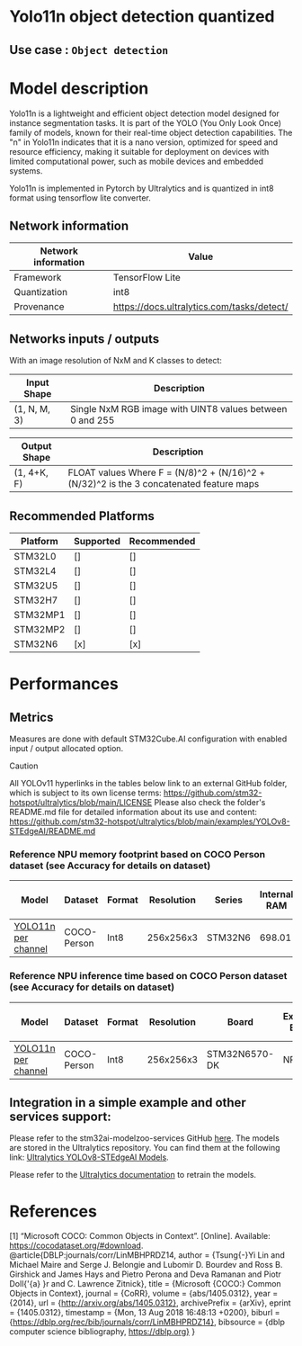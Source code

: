 # Yolo11n object detection quantized

## **Use case** : `Object detection`

# Model description

Yolo11n is a lightweight and efficient object detection model designed for instance segmentation tasks. It is part of the YOLO (You Only Look Once) family of models, known for their real-time object detection capabilities. The "n" in Yolo11n indicates that it is a nano version, optimized for speed and resource efficiency, making it suitable for deployment on devices with limited computational power, such as mobile devices and embedded systems.

Yolo11n is implemented in Pytorch by Ultralytics and is quantized in int8 format using tensorflow lite converter.

## Network information


| Network information     |  Value          |
|-------------------------|-----------------|
|  Framework              | TensorFlow Lite |
|  Quantization           | int8            |
|  Provenance             | https://docs.ultralytics.com/tasks/detect/ |


## Networks inputs / outputs

With an image resolution of NxM and K classes to detect:

| Input Shape | Description |
| ----- | ----------- |
| (1, N, M, 3) | Single NxM RGB image with UINT8 values between 0 and 255 |

| Output Shape | Description |
| ----- | ----------- |
| (1, 4+K, F) | FLOAT values Where F = (N/8)^2 + (N/16)^2 + (N/32)^2 is the 3 concatenated feature maps |


## Recommended Platforms


| Platform | Supported | Recommended |
|----------|-----------|-------------|
| STM32L0  | []        | []          |
| STM32L4  | []        | []          |
| STM32U5  | []        | []          |
| STM32H7  | []        | []          |
| STM32MP1 | []        | []          |
| STM32MP2 | []        | []         |
| STM32N6  | [x]       | [x]         |


# Performances

## Metrics

Measures are done with default STM32Cube.AI configuration with enabled input / output allocated option.
> [!CAUTION] 
> All YOLOv11 hyperlinks in the tables below link to an external GitHub folder, which is subject to its own license terms:
https://github.com/stm32-hotspot/ultralytics/blob/main/LICENSE
Please also check the folder's README.md file for detailed information about its use and content:
https://github.com/stm32-hotspot/ultralytics/blob/main/examples/YOLOv8-STEdgeAI/README.md

### Reference **NPU** memory footprint based on COCO Person dataset (see Accuracy for details on dataset)
| Model                                                                                                                                                                                           | Dataset     | Format   | Resolution   | Series   |   Internal RAM |   External RAM |   Weights Flash | STM32Cube.AI version   | STEdgeAI Core version   |
|-------------------------------------------------------------------------------------------------------------------------------------------------------------------------------------------------|-------------|----------|--------------|----------|----------------|----------------|-----------------|------------------------|-------------------------|
| [YOLO11n per channel](https://github.com/stm32-hotspot/ultralytics/blob/main/examples/YOLOv8-STEdgeAI/stedgeai_models/object_detection/yolo11/yolo11n_256_quant_pc_uf_od_coco-person-st.tflite) | COCO-Person | Int8     | 256x256x3    | STM32N6  |         698.01 |              0 |         2539.52 | 10.2.0                 | 2.2.0                   |

### Reference **NPU**  inference time based on COCO Person dataset (see Accuracy for details on dataset)
| Model                                                                                                                                                                                           | Dataset     | Format   | Resolution   | Board         | Execution Engine   |   Inference time (ms) |   Inf / sec | STM32Cube.AI version   | STEdgeAI Core version   |
|-------------------------------------------------------------------------------------------------------------------------------------------------------------------------------------------------|-------------|----------|--------------|---------------|--------------------|-----------------------|-------------|------------------------|-------------------------|
| [YOLO11n per channel](https://github.com/stm32-hotspot/ultralytics/blob/main/examples/YOLOv8-STEdgeAI/stedgeai_models/object_detection/yolo11/yolo11n_256_quant_pc_uf_od_coco-person-st.tflite) | COCO-Person | Int8     | 256x256x3    | STM32N6570-DK | NPU/MCU            |                 27.81 |       35.96 | 10.2.0                 | 2.2.0                   |

## Integration in a simple example and other services support:

Please refer to the stm32ai-modelzoo-services GitHub [here](https://github.com/STMicroelectronics/stm32ai-modelzoo-services).
The models are stored in the Ultralytics repository. You can find them at the following link: [Ultralytics YOLOv8-STEdgeAI Models](https://github.com/stm32-hotspot/ultralytics/blob/main/examples/YOLOv8-STEdgeAI/stedgeai_models/).

Please refer to the [Ultralytics documentation](https://docs.ultralytics.com/tasks/detect/#train) to retrain the models.

# References

<a id="1">[1]</a>
“Microsoft COCO: Common Objects in Context”. [Online]. Available: https://cocodataset.org/#download.
@article{DBLP:journals/corr/LinMBHPRDZ14,
  author    = {Tsung{-}Yi Lin and
               Michael Maire and
               Serge J. Belongie and
               Lubomir D. Bourdev and
               Ross B. Girshick and
               James Hays and
               Pietro Perona and
               Deva Ramanan and
               Piotr Doll{'{a} }r and
               C. Lawrence Zitnick},
  title     = {Microsoft {COCO:} Common Objects in Context},
  journal   = {CoRR},
  volume    = {abs/1405.0312},
  year      = {2014},
  url       = {http://arxiv.org/abs/1405.0312},
  archivePrefix = {arXiv},
  eprint    = {1405.0312},
  timestamp = {Mon, 13 Aug 2018 16:48:13 +0200},
  biburl    = {https://dblp.org/rec/bib/journals/corr/LinMBHPRDZ14},
  bibsource = {dblp computer science bibliography, https://dblp.org}
}
